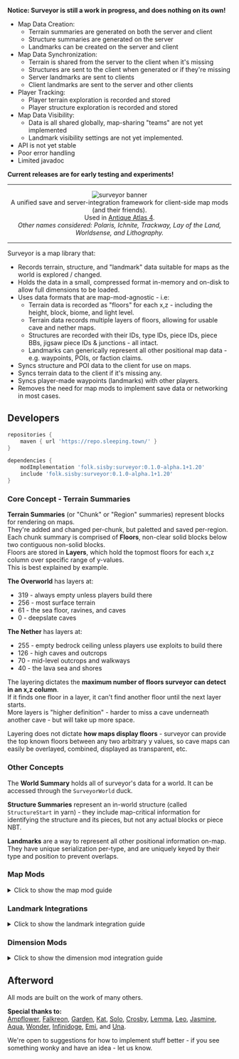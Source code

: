 <!--suppress HtmlDeprecatedTag, XmlDeprecatedElement -->

**Notice: Surveyor is still a work in progress, and does nothing on its own!**

* Map Data Creation:
  * Terrain summaries are generated on both the server and client
  * Structure summaries are generated on the server
  * Landmarks can be created on the server and client
* Map Data Synchronization:
  * Terrain is shared from the server to the client when it's missing
  * Structures are sent to the client when generated or if they're missing
  * Server landmarks are sent to clients
  * Client landmarks are sent to the server and other clients
* Player Tracking:
  * Player terrain exploration is recorded and stored
  * Player structure exploration is recorded and stored
* Map Data Visibility:
  * Data is all shared globally, map-sharing "teams" are not yet implemented
  * Landmark visibility settings are not yet implemented.
* API is not yet stable
* Poor error handling
* Limited javadoc

**Current releases are for early testing and experiments!**

---

<center>
<img alt="surveyor banner" src="https://github.com/sisby-folk/surveyor/assets/55819817/566e0dbd-19ee-4c54-a506-b5a55f24e41d"><br/>
A unified save and server-integration framework for client-side map mods (and their friends).<br/>
Used in <a href="https://modrinth.com/mod/antique-atlas-4">Antique Atlas 4</a>.<br/>
<!-- Requires <a href="https://modrinth.com/mod/connector">Connector</a> and <a href="https://modrinth.com/mod/forgified-fabric-api">FFAPI</a> on forge.<br/> -->
<i>Other names considered: Polaris, Ichnite, Trackway, Lay of the Land, Worldsense, and Lithography.</i>
</center>

---

Surveyor is a map library that:
* Records terrain, structure, and "landmark" data suitable for maps as the world is explored / changed.
* Holds the data in a small, compressed format in-memory and on-disk to allow full dimensions to be loaded.
* Uses data formats that are map-mod-agnostic - i.e:
  * Terrain data is recorded as "floors" for each x,z - including the height, block, biome, and light level.
  * Terrain data records multiple layers of floors, allowing for usable cave and nether maps.
  * Structures are recorded with their IDs, type IDs, piece IDs, piece BBs, jigsaw piece IDs & junctions - all intact.
  * Landmarks can generically represent all other positional map data - e.g. waypoints, POIs, or faction claims.
* Syncs structure and POI data to the client for use on maps.
* Syncs terrain data to the client if it's missing any.
* Syncs player-made waypoints (landmarks) with other players.
* Removes the need for map mods to implement save data or networking in most cases.

## Developers

```groovy
repositories {
    maven { url 'https://repo.sleeping.town/' }
}

dependencies {
    modImplementation 'folk.sisby:surveyor:0.1.0-alpha.1+1.20'
    include 'folk.sisby:surveyor:0.1.0-alpha.1+1.20'
}
```

### Core Concept - Terrain Summaries

**Terrain Summaries** (or "Chunk" or "Region" summaries) represent blocks for rendering on maps.<br/>
They're added and changed per-chunk, but paletted and saved per-region.<br/>
Each chunk summary is comprised of **Floors**, non-clear solid blocks below two contiguous non-solid blocks.<br/>
Floors are stored in **Layers**, which hold the topmost floors for each x,z column over specific range of y-values.<br/>
This is best explained by example.

**The Overworld** has layers at:
- 319 - always empty unless players build there
- 256 - most surface terrain
- 61 - the sea floor, ravines, and caves
- 0 - deepslate caves

**The Nether** has layers at:
* 255 - empty bedrock ceiling unless players use exploits to build there
* 126 - high caves and outcrops
* 70 - mid-level outcrops and walkways
* 40 - the lava sea and shores

The layering dictates the **maximum number of floors surveyor can detect in an x,z column**.<br/>
If it finds one floor in a layer, it can't find another floor until the next layer starts.<br/>
More layers is "higher definition" - harder to miss a cave underneath another cave - but will take up more space.

Layering does not dictate **how maps display floors** - surveyor can provide the top known floors between any two arbitrary y values, so cave maps can easily be overlayed, combined, displayed as transparent, etc.

### Other Concepts

The **World Summary** holds all of surveyor's data for a world. It can be accessed through the `SurveyorWorld` duck.

**Structure Summaries** represent an in-world structure (called `StructureStart` in yarn) - they include map-critical information for identifying the structure and its pieces, but not any actual blocks or piece NBT. 

**Landmarks** are a way to represent all other positional information on-map. They have unique serialization per-type, and are uniquely keyed by their type and position to prevent overlaps.

### Map Mods

<details>
<summary>Click to show the map mod guide</summary>

Quick reminder that surveyor should **replace your existing world scanning logic**<br/>
You should never need to look at the currently loaded chunks - Otherwise, let us know and we'll try extend surveyor!

#### Initial Setup

Tune into loading via `SurveyorEvents.Register.clientWorldLoad` - this will trigger as soon as the client world has access to surveyor data. Keep in mind that the **client player may not exist yet**.

You can call `WorldSummary.terrain().keySet()` to get all summarized chunk positions - feel free to add these to a queue or deque to render later.

#### Terrain Rendering

To process a chunk, first get the summary using `WorldTerrainSummary.get(ChunkPos)`.<br/>
Remember you can always get the world summary from using `SurveyorWorld` if you're processing on world tick.<br/>
Then, crunch the result into floors using `ChunkSummary.toSingleLayer()` which outputs usable int arrays:
* **depths[256]** - The distance of the floor below your specified world height. so y = worldHeight - depth.
  * Will be **-1** when no floor exists on the layer - either because there's no solid blocks, or no walkspace.
  * When the depth is **-1**, all other array values at that index are meaningless and may be invalid.
* **blocks[256]** - The floor block. Indexed per-region via `WorldTerrainSummary.getBlockPalette(ChunkPos)`.
* **biomes[256]** - The floor biome. Indexed per-region via `WorldTerrainSummary.getBiomePalette(ChunkPos)`.
* **lightLevels[256]** - The block light level directly above the floor (i.e the block light for its top face). 0-15.
* **waterDepths[256]** - How deep the contiguous water above the floor is.
  * All other liquid surfaces are considered floors, but water is special-cased.
  * The sea floor (e.g. sand) is recorded, and this depth value indicates the water surface instead.
  * This allows maps to show water depth shading, but also hide water completely if desired.

For all these arrays, the index is (x * 16 + z), where x and z are relative to the chunk.

Using this data, render usable data for your map (color buffers, images, etc) and hold onto them per-world.<br/>
You may be rendering hundreds of thousands of chunks here - this is the hot loop, that's why it's all ugly int arrays.

#### Structure Rendering

Structures can be retrieved using `WorldStructureSummary.values()` - these come in a `StructureSummary` format, which clearly defines identifiers for structures and pieces, along with piece bounding boxes, but no further data.

These can be used to create automatic waypoints for structures, draw abstract versions of them to the map by ID, etc.

#### Landmark Rendering & Management

Landmarks can be retrieved using `WorldLandmarks.getAll(LandmarkType)`, `WorldLandmarks.getAll(Class<?>)`, or `WorldLandmarks.keySet()` and `WorldLandmarks.get(LandmarkType, BlockPos)`.

Landmarks can be most simply represented as a point on the map. They may include a dye color (for vanilla banner style rendering) as well as some name text for labels or tooltips.

Landmarks can also include a texture identifier, which may or may not exist on your client, depending on how it was made.

To add a custom waypoint landmark, just construct a `SimplePointLandmark` owned by the client player, and add it using `WorldLandmarks.put(Landmark)`. This will save to disk and send a copy to the server.

#### Live Updates

You should also tune into the `ChunkAdded`, `StructureAdded`, `LandmarkAdded`, and `LandmarkRemoved` events, which will fire whenever the world summary changes. Ensure that your handler for `ChunkAdded` is non-blocking (reuse the queue).

#### Examples

An implementation of a surveyor map mod (with advanced terrain rendering) can be found in [Antique Atlas](https://github.com/sisby-folk/antique-atlas/blob/1.20/src/main/java/folk/sisby/antique_atlas/WorldTiles.java).

A minecraftless vanilla-map-like implementation that reads surveyor's NBT save files directly is [SurveyorSurveyor](https://github.com/HestiMae/surveyor-surveyor/blob/main/src/main/java/garden/hestia/surveyor_surveyor/SurveyorSurveyor.java).

</details>

### Landmark Integrations

<details>
<summary>Click to show the landmark integration guide</summary>

Landmark types can be registered via the registry in `Landmarks`.<br/>
This allows you to set and serialize custom data relevant to your landmark.<br/>
Your landmark can usually be a record - see `NetherPortalLandmark` for a very brief example.

To make new data accessible to map mods, declare a new interface to access it from, so it can be applied to more than one type.

To add a landmark (custom or builtin), just use `WorldLandmarks.put(Landmark)`. This works fine on either side - feel free to add a landmark on the server to send it to the client.

Right now, both the server and client need a landmark type registered to use it, but we'll be adding a fallback system in future.

</details>

### Dimension Mods

<details>
<summary>Click to show the dimension mod integration guide</summary>

Chunk summaries are currently layered based on the dimension via a few basic heuristics on world height, ceiling and sky presence, etc - as well as a few hardcoded layer additions for the nether.

In future, we'll expose an API to allow dimension mods to specify the layers to generate chunk summaries with.

</details>

## Afterword

All mods are built on the work of many others.

**Special thanks to:**<br/>
[Ampflower](https://github.com/Ampflower), [Falkreon](https://github.com/falkreon), [Garden](https://modrinth.com/user/GardenSystem), [Kat](https://git.sleeping.town/Kat), [Solo](https://github.com/solonovamax), [Crosby](https://github.com/RacoonDog), [Lemma](https://github.com/LemmaEOF), [Leo](https://github.com/leo60228), [Jasmine](https://github.com/jaskarth), [Aqua](https://github.com/Aquaeyes), [Wonder](https://git.sleeping.town/wonder), [Infinidoge](https://github.com/Infinidoge), [Emi](https://github.com/emilyploszaj), and [Una](https://github.com/unascribed).

We're open to suggestions for how to implement stuff better - if you see something wonky and have an idea - let us know.
